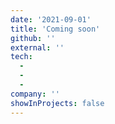 ```yaml
---
date: '2021-09-01'
title: 'Coming soon'
github: ''
external: ''
tech:
  - 
  - 
  - 
company: ''
showInProjects: false
---
```




